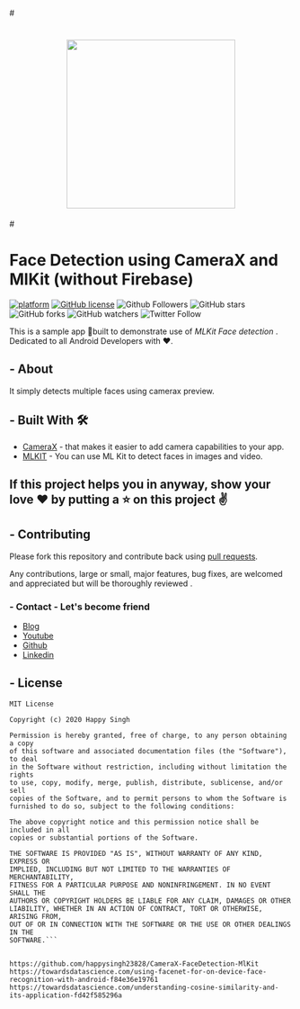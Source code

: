 #<p align="center">
# <center><img width="300px"  src="files/demo-video.gif"></a></center>
#</p>

# Face Detection using CameraX and MlKit (without Firebase)
[![platform](https://img.shields.io/badge/platform-Android-yellow.svg)](https://www.android.com)
[![GitHub license](https://img.shields.io/badge/License-MIT-blue.svg)](LICENSE)
![Github Followers](https://img.shields.io/github/followers/happysingh23828?label=Follow&style=social)
![GitHub stars](https://img.shields.io/github/stars/happysingh23828/CameraX-FaceDetection-MlKit?style=social)
![GitHub forks](https://img.shields.io/github/forks/happysingh23828/CameraX-FaceDetection-MlKit?style=social)
![GitHub watchers](https://img.shields.io/github/watchers/happysingh23828/CameraX-FaceDetection-MlKit?style=social)
![Twitter Follow](https://img.shields.io/twitter/follow/happysingh23828?label=Follow&style=social)

This is a sample app 📱built to demonstrate use of *MLKit Face detection* . Dedicated to all Android Developers with ❤️.

## - About
It simply detects multiple faces using camerax preview.

## - Built With 🛠
- [CameraX](https://developer.android.com/jetpack/androidx/releases/camera) - that makes it easier to add camera capabilities to your app.
- [MLKIT](https://developers.google.com/ml-kit/vision/face-detection/android) - You can use ML Kit to detect faces in images and video.

## If this project helps you in anyway, show your love :heart: by putting a :star: on this project :v:


## - Contributing

Please fork this repository and contribute back using
[pull requests](https://github.com/happysingh23828/CameraX-FaceDetection-MlKit/pulls).

Any contributions, large or small, major features, bug fixes, are welcomed and appreciated
but will be thoroughly reviewed .

### - Contact - Let's become friend
- [Blog](http://happysingh.dev/)
- [Youtube](https://www.youtube.com/channel/UCILhpbLSFkGzsiCYAeR30DA)
- [Github](https://github.com/happysingh23828)
- [Linkedin](https://www.linkedin.com/in/happpysingh23828/)

## - License

```
MIT License

Copyright (c) 2020 Happy Singh

Permission is hereby granted, free of charge, to any person obtaining a copy
of this software and associated documentation files (the "Software"), to deal
in the Software without restriction, including without limitation the rights
to use, copy, modify, merge, publish, distribute, sublicense, and/or sell
copies of the Software, and to permit persons to whom the Software is
furnished to do so, subject to the following conditions:

The above copyright notice and this permission notice shall be included in all
copies or substantial portions of the Software.

THE SOFTWARE IS PROVIDED "AS IS", WITHOUT WARRANTY OF ANY KIND, EXPRESS OR
IMPLIED, INCLUDING BUT NOT LIMITED TO THE WARRANTIES OF MERCHANTABILITY,
FITNESS FOR A PARTICULAR PURPOSE AND NONINFRINGEMENT. IN NO EVENT SHALL THE
AUTHORS OR COPYRIGHT HOLDERS BE LIABLE FOR ANY CLAIM, DAMAGES OR OTHER
LIABILITY, WHETHER IN AN ACTION OF CONTRACT, TORT OR OTHERWISE, ARISING FROM,
OUT OF OR IN CONNECTION WITH THE SOFTWARE OR THE USE OR OTHER DEALINGS IN THE
SOFTWARE.```


https://github.com/happysingh23828/CameraX-FaceDetection-MlKit
https://towardsdatascience.com/using-facenet-for-on-device-face-recognition-with-android-f84e36e19761
https://towardsdatascience.com/understanding-cosine-similarity-and-its-application-fd42f585296a